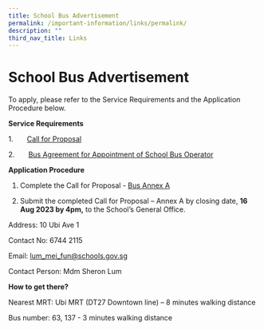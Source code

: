 ```yaml
---
title: School Bus Advertisement
permalink: /important-information/links/permalink/
description: ""
third_nav_title: Links
---
```

# **School Bus Advertisement**
        

To apply, please refer to the Service Requirements and the Application Procedure below.

**Service Requirements**

1.       [Call for Proposal](/files/bus%20call%20for%20proprosal.pdf)

2.       [Bus Agreement for Appointment of School Bus Operator](/files/bus%20agreement%20for%20appointment%20of%20school%20bus%20operator.pdf)

**Application Procedure**

1.  Complete the Call for Proposal - [Bus Annex A](/files/bus%20annex%20a.pdf)

2.  Submit the completed Call for Proposal – Annex A by closing date, **16 Aug 2023 by 4pm,** to the School’s General Office.

Address: 10 Ubi Ave 1

Contact No: 6744 2115

Email: lum_mei_fun@schools.gov.sg

Contact Person: Mdm Sheron Lum

**How to get there?**

Nearest MRT: Ubi MRT (DT27 Downtown line) – 8 minutes walking distance

Bus number: 63, 137 - 3 minutes walking distance